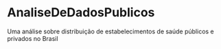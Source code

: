 # AnaliseDeDadosPublicos
Uma análise sobre distribuição de estabelecimentos de saúde públicos e privados no Brasil

